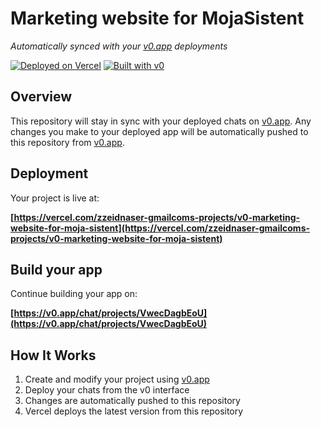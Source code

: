 # Marketing website for MojaSistent

*Automatically synced with your [v0.app](https://v0.app) deployments*

[![Deployed on Vercel](https://img.shields.io/badge/Deployed%20on-Vercel-black?style=for-the-badge&logo=vercel)](https://vercel.com/zzeidnaser-gmailcoms-projects/v0-marketing-website-for-moja-sistent)
[![Built with v0](https://img.shields.io/badge/Built%20with-v0.app-black?style=for-the-badge)](https://v0.app/chat/projects/VwecDagbEoU)

## Overview

This repository will stay in sync with your deployed chats on [v0.app](https://v0.app).
Any changes you make to your deployed app will be automatically pushed to this repository from [v0.app](https://v0.app).

## Deployment

Your project is live at:

**[https://vercel.com/zzeidnaser-gmailcoms-projects/v0-marketing-website-for-moja-sistent](https://vercel.com/zzeidnaser-gmailcoms-projects/v0-marketing-website-for-moja-sistent)**

## Build your app

Continue building your app on:

**[https://v0.app/chat/projects/VwecDagbEoU](https://v0.app/chat/projects/VwecDagbEoU)**

## How It Works

1. Create and modify your project using [v0.app](https://v0.app)
2. Deploy your chats from the v0 interface
3. Changes are automatically pushed to this repository
4. Vercel deploys the latest version from this repository